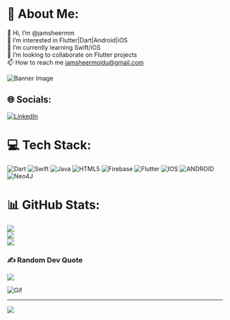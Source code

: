 # 💫 About Me:
👋 Hi, I’m @jamsheermm<br>👀 I’m interested in Flutter|Dart|Android|iOS<br>🌱 I’m currently learning Swift/iOS<br>💞️ I’m looking to collaborate on Flutter projects<br>📫 How to reach me jamsheermoidu@gmail.com

![Banner Image](https://media.licdn.com/dms/image/C5616AQGSpoDEuZQa_Q/profile-displaybackgroundimage-shrink_350_1400/0/1632378447656?e=1696464000&v=beta&t=UeYFTDx54v95L9i9F-9jU4F_ba1J9srJqRigxJ52xms)

## 🌐 Socials:
[![LinkedIn](https://img.shields.io/badge/LinkedIn-%230077B5.svg?logo=linkedin&logoColor=white)](https://linkedin.com/in/jamsheer-moidu/) 

# 💻 Tech Stack:
![Dart](https://img.shields.io/badge/dart-%230175C2.svg?style=for-the-badge&logo=dart&logoColor=white) ![Swift](https://img.shields.io/badge/swift-F54A2A?style=for-the-badge&logo=swift&logoColor=white) ![Java](https://img.shields.io/badge/java-%23ED8B00.svg?style=for-the-badge&logo=java&logoColor=white) ![HTML5](https://img.shields.io/badge/html5-%23E34F26.svg?style=for-the-badge&logo=html5&logoColor=white) ![Firebase](https://img.shields.io/badge/firebase-%23039BE5.svg?style=for-the-badge&logo=firebase) ![Flutter](https://img.shields.io/badge/Flutter-%2302569B.svg?style=for-the-badge&logo=Flutter&logoColor=white) ![IOS](https://img.shields.io/badge/IOS-%2320232a.svg?style=for-the-badge&logo=apple&logoColor=white) ![ANDROID](https://img.shields.io/badge/android-%2320232a.svg?style=for-the-badge&logo=android&logoColor=%a4c639) 	![Neo4J](https://img.shields.io/badge/Neo4j-008CC1?style=for-the-badge&logo=neo4j&logoColor=white)
# 📊 GitHub Stats:
![](https://github-readme-stats.vercel.app/api?username=jamsheermm&theme=dark&hide_border=false&include_all_commits=false&count_private=false)<br/>
![](https://github-readme-streak-stats.herokuapp.com/?user=jamsheermm&theme=dark&hide_border=false)<br/>
![](https://github-readme-stats.vercel.app/api/top-langs/?username=jamsheermm&theme=dark&hide_border=false&include_all_commits=false&count_private=false&layout=compact)

### ✍️ Random Dev Quote
![](https://quotes-github-readme.vercel.app/api?type=horizontal&theme=radical)

![Gif](https://media.giphy.com/media/1iNIkQBAwEkUuTpikf/giphy.gif)

---
[![](https://visitcount.itsvg.in/api?id=jamsheermm&icon=0&color=0)](https://visitcount.itsvg.in)

<!-- Proudly created with GPRM ( https://gprm.itsvg.in ) -->
